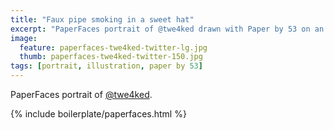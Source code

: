 ```yaml
---
title: "Faux pipe smoking in a sweet hat"
excerpt: "PaperFaces portrait of @twe4ked drawn with Paper by 53 on an iPad."
image: 
  feature: paperfaces-twe4ked-twitter-lg.jpg
  thumb: paperfaces-twe4ked-twitter-150.jpg
tags: [portrait, illustration, paper by 53]
---
```


PaperFaces portrait of [@twe4ked](http://twitter.com/twe4ked).

{% include boilerplate/paperfaces.html %}